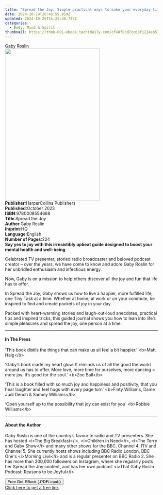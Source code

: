 ```yaml
---
title: "Spread the Joy: Simple practical ways to make your everyday life brighter | Free Book"
date: 2024-10-20T20:46:59.859Z
updated: 2024-10-26T16:23:40.725Z
categories:
  - Body, Mind & Spirit
thumbnail: https://thmb-001-ebook.techidaily.com/cf48f0cd7cc63f1224eb57e5657a49fb3a76b2a5ac3c278e1dae024b84b76a5e.jpg
---
```

<main id="book-container">
  <div class="flex flex-col">
    <div class="book-brief flex-1 py-6 px-4 sm:p-6 md:py-10 md:px-8">
      <!-- brief-->
      <div class="book-brief-main">Gaby Roslin</div>
    </div>
    <div
      class="book-meta-info flex-1 grid gap-4 col-start-1 col-end-3 row-start-1 sm:mb-6 sm:grid-cols-4 lg:gap-6 lg:col-start-2 lg:row-end-6 lg:row-span-6 lg:mb-0"
    >
      <div
        class="book-meta-info-left place-content-center mt-4 p-4 text-sm leading-6 col-start-2 col-span-2 dark:text-slate-400"
      >
        <img
          class="w-full h-500 object-cover rounded-lg sm:h-255 sm:col-span-2 lg:col-span-full"
          src="https://img-001-ebook.techidaily.com/58e565ea96105834fef245f79e85a5f1e8d11d0540fe49968fd7a40844ff5de6.jpg"
          alt=""
          width="312"
          height="500"
        />
      </div>
      <div
        class="book-meta-info-right mt-2 col-start-1 row-start-2 col-span-3 self-center"
      >
        <!-- meta data  -->
        <div class="flex flex-col px-4 md:px-8">
          <div class="flex-1">
            <strong>Publisher</strong>:<span class="px-2"
              >HarperCollins Publishers</span
            >
          </div>
          <div class="flex-1">
            <strong>Published</strong>:<span class="px-2">October 2023</span>
          </div>
          <div class="flex-1">
            <strong>ISBN</strong>:<span class="px-2">9780008554668</span>
          </div>
          <div class="flex-1">
            <strong>Title</strong>:<span class="px-2">Spread the Joy</span>
          </div>
          <div class="flex-1">
            <strong>Author</strong>:<span class="px-2">Gaby Roslin</span>
          </div>
          <div class="flex-1">
            <strong>Imprint</strong>:<span class="px-2">HQ</span>
          </div>
          <div class="flex-1">
            <strong>Language</strong>:<span class="px-2">English</span>
          </div>
          <div class="flex-1">
            <strong>Number of Pages</strong>:<span class="px-2">224</span>
          </div>
        </div>
      </div>
    </div>
    <div class="book-description flex-1 py-6 px-4 sm:p-6 md:py-10 md:px-8">
      <div class="book-description-main">
        <div accordion-content="" id="description">
          <strong
            >Say yes to joy with this irresistibly upbeat guide designed to
            boost your mental health and well-being</strong
          >
          <p>
            Celebrated TV presenter, storied radio broadcaster and beloved
            podcast creator – over the years, we have come to know and adore
            Gaby Roslin for her unbridled enthusiasm and infectious energy.
          </p>
          <p>
            Now, Gaby is on a mission to help others discover all the joy and
            fun that life has to offer.
          </p>
          <p>
            In Spread the Joy, Gaby shows us how to live a happier, more
            fulfilled life, one Tiny Task at a time. Whether at home, at work or
            on your commute, be inspired to find and create pockets of joy in
            your day.
          </p>
          <p>
            Packed with heart-warming stories and laugh-out-loud anecdotes,
            practical tips and inspired tricks, this guided journal shows you
            how to lean into life’s simple pleasures and spread the joy, one
            person at a time.
          </p>
        </div>
      </div>
    </div>
    <div class="book-excerpts flex-1 py-6 px-4 sm:p-6 md:py-10 md:px-8">
      <!-- excerpts-->
      <div class="book-excerpts-main">
        <hr />
        <h4 class="placeholder placeholder-heading">
          <span>In The Press</span>
        </h4>
        <p></p>
        <p>
          ‘This book distils the things that can make us all feel a bit
          happier.’ &lt;b&gt;Matt Haig&lt;/b&gt;
        </p>
        <p>
          ‘Gaby’s book made my heart glow. It reminds us of all the good the
          world around us has to offer. More love, more time for ourselves, more
          dancing = more joy. It’s good for the soul.’ &lt;b&gt;Zoe
          Ball&lt;/b&gt;
        </p>
        <p>
          ‘This is a book filled with so much joy and happiness and positivity,
          that you hear laughter and feel hugs with every page turn’
          &lt;b&gt;Finty Williams, Dame Judi Dench &amp; Sammy
          Williams&lt;/b&gt;
        </p>
        <p>
          ‘Open yourself up to the possibility that joy can exist for you’
          &lt;b&gt;Robbie Williams&lt;/b&gt;
        </p>
        <p></p>
      </div>
    </div>
    <div class="book-about-author flex-1 py-6 px-4 sm:p-6 md:py-10 md:px-8">
      <!-- about author-->
      <div class="book-main-author-main">
        <hr />
        <h4 class="placeholder placeholder-heading">
          <span>About the Author</span>
        </h4>
        <p></p>
        <p>
          Gaby Roslin is one of the country’s favourite radio and TV presenters.
          She has hosted &lt;i&gt;The Big Breakfast&lt;/i&gt;, &lt;i&gt;Children
          in Need&lt;/i&gt;, &lt;i&gt;The Terry and Gaby Show&lt;/i&gt; and many
          other shows for the BBC, Channel 4, ITV and Channel 5. She currently
          hosts shows including BBC Radio London, BBC One's &lt;i&gt;Morning
          Live&lt;/i&gt; and is a regular presenter on BBC Radio 2. She has more
          than 200,000 followers on Instagram, where she regularly posts her
          Spread the Joy content, and has her own podcast &lt;i&gt;That Gaby
          Roslin Podcast: Reasons to be Joyful&lt;/i&gt;
        </p>
        <p></p>
      </div>
    </div>
    <div class="book-free-get flex-1 py-6 px-4 sm:p-6 md:py-10 md:px-8">
      <button
        id="btn-free-get"
        class="bg-blue-500 hover:bg-blue-700 text-white font-bold py-2 px-4 rounded"
      >
        Free Get EBook (.PDF/.epub)
      </button>
      <div id="countdown-display" class="px-2 text-lg mt-2"></div>
      <a
        id="free-link"
        class="hidden bg-blue-500 hover:bg-blue-700 text-white font-bold py-2 px-4 rounded"
        href="https://www.ebooks.com/en-us/book/210846609/spread-the-joy-simple-practical-ways-to-make-your-everyday-life-brighter/gaby-roslin/"
        target="_blank"
        >Click here to get a free link</a
      >
    </div>
    <script>
      let countdownTime = 0;
      let countdownInterval = null;
      document
        .getElementById('btn-free-get')
        .addEventListener('click', startCountdown);
      function startCountdown() {
        countdownTime = new Date().getTime() + 60000 * 3;
        countdownInterval = setInterval(updateCountdown, 1000);
        document.getElementById('btn-free-get').disabled = true;
        document
          .getElementById('btn-free-get')
          .classList.add('bg-gray-500', 'cursor-not-allowed');
      }
      function updateCountdown() {
        let currentTime = new Date().getTime();
        let timeLeft = countdownTime - currentTime;
        let secondsLeft = Math.floor(timeLeft / 1000);
        document.getElementById('countdown-display').innerHTML =
          `Remaining time: ${secondsLeft} seconds.`;
        if (secondsLeft <= 0) {
          clearInterval(countdownInterval);
          document.getElementById('btn-free-get').classList.add('hidden');
          document.getElementById('free-link').classList.remove('hidden');
          document.getElementById('countdown-display').innerHTML = '';
        }
      }
    </script>
  </div>
</main>

<ins class="adsbygoogle"
      style="display:block"
      data-ad-client="ca-pub-7571918770474297"
      data-ad-slot="8358498916"
      data-ad-format="auto"
      data-full-width-responsive="true"></ins>
    